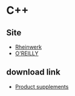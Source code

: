 # C++

## Site
- [Rheinwerk](https://www.sap-press.com/cpp_5927/)
- [O'REILLY](https://learning.oreilly.com/library/view/c/9781806100576/)

## download link
- [Product supplements](https://www.sap-press.com/cpp_5927/supplements/)
